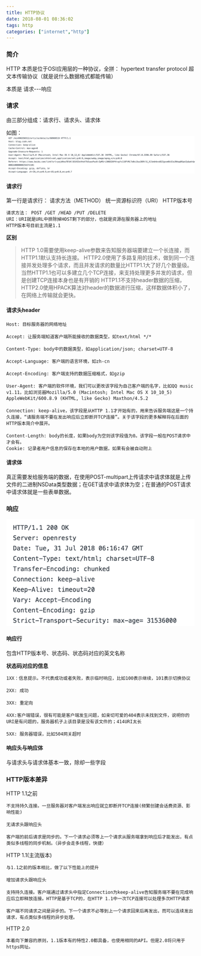 ```yaml
---
title: HTTP协议
date: 2018-08-01 08:36:02
tags: http
categories: ["internet","http"]
---
```



### 简介
HTTP 本质是位于OSI应用层的一种协议，全拼： hypertext transfer protocol 超文本传输协议（就是说什么数据格式都能传输）

本质是 请求---响应

### 请求
由三部分组成：请求行、请求头、请求体
<!--more-->

如图：
![osi](/images/internet/2018-8-1-1.png)



#### 请求行
第一行是请求行：
请求方法（METHOD） 统一资源标识符（URI） HTTP版本号

```
请求方法： POST /GET /HEAD /PUT /DELETE
URI：URI就是URL中排除掉HOST剩下的部分，也就是资源在服务器上的地址
HTTP版本号目前主流是1.1
```
**区别**
>HTTP 1.0需要使用keep-alive参数来告知服务器端要建立一个长连接，而HTTP1.1默认支持长连接。
>HTTP2.0使用了多路复用的技术，做到同一个连接并发处理多个请求，而且并发请求的数量比HTTP1.1大了好几个数量级。
>当然HTTP1.1也可以多建立几个TCP连接，来支持处理更多并发的请求，但是创建TCP连接本身也是有开销的
>HTTP1.1不支持header数据的压缩，HTTP2.0使用HPACK算法对header的数据进行压缩，这样数据体积小了，在网络上传输就会更快。

#### 请求头header
```
Host: 目标服务器的网络地址

Accept: 让服务端知道客户端所能接收的数据类型，如text/html */*

Content-Type: body中的数据类型，如application/json; charset=UTF-8

Accept-Language: 客户端的语言环境，如zh-cn

Accept-Encoding: 客户端支持的数据压缩格式，如gzip

User-Agent: 客户端的软件环境，我们可以更改该字段为自己客户端的名字，比如QQ music v1.11，比如浏览器Mozilla/5.0 (Macintosh; Intel Mac OS X 10_10_5) AppleWebKit/600.8.9 (KHTML, like Gecko) Maxthon/4.5.2

Connection: keep-alive，该字段是从HTTP 1.1才开始有的，用来告诉服务端这是一个持久连接，“请服务端不要在发出响应后立即断开TCP连接”。关于该字段的更多解释将在后面的HTTP版本简介中展开。

Content-Length: body的长度，如果body为空则该字段值为0。该字段一般在POST请求中才会有。
Cookie: 记录者用户信息的保存在本地的用户数据，如果有会被自动附上
```

#### 请求体
真正需要发给服务端的数据，在使用POST-multipart上传请求中请求体就是上传文件的二进制NSData类型数据；在GET请求中请求体为空；在普通的POST请求中请求体就是一些表单数据。


### 响应
![osi](/images/internet/2018-8-1-2.png)



#### 响应行
包含HTTP版本号、状态码、状态码对应的英文名称

**状态码对应的信息**
```
1XX：信息提示。不代表成功或者失败，表示临时响应，比如100表示继续，101表示切换协议

2XX: 成功

3XX: 重定向

4XX:客户端错误，很有可能是客户端发生问题，如亲切可爱的404表示未找到文件，说明你的URI是有问题的，服务器机子上该目录是没有该文件的；414URI太长

5XX: 服务器错误，比如504网关超时
```

#### 响应头与响应体
与请求头与请求体基本一致，除却一些字段

### HTTP版本差异

HTTP 1.1之前
```
不支持持久连接。一旦服务器对客户端发出响应就立即断开TCP连接(频繁创建会话费资源、影响性能)

无请求头跟响应头

客户端的前后请求是同步的。下一个请求必须等上一个请求从服务端拿到响应后才能发出，有点类似多线程的同步机制。（异步会走多线程，快捷）
```
HTTP 1.1(主流版本)
```
与1.1之前的版本相比，做了以下性能上的提升

增加请求头跟响应头

支持持久连接。客户端通过请求头中指定Connection为keep-alive告知服务端不要在完成响应后立即释放连接。HTTP是基于TCP的，在HTTP 1.1中一次TCP连接可以处理多次HTTP请求

客户端不同请求之间是异步的。下一个请求不必等到上一个请求回来后再发出，而可以连续发出请求，有点类似多线程的异步处理。
```

HTTP 2.0
```
本着向下兼容的原则，1.1版本有的特性2.0都具备，也使用相同的API。但是2.0将只用于https网址。
```








